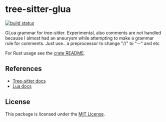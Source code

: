 # tree-sitter-glua

[![build status](https://github.com/Azganoth/tree-sitter-lua/actions/workflows/ci.yml/badge.svg)](https://github.com/Azganoth/tree-sitter-lua/actions/workflows/ci.yml)

GLua grammar for tree-sitter.
Experimental, also comments are not handled because I almost had an aneurysm while attempting to make a grammar rule for comments.
Just use.. a preprocessor to change "//" to "--" and etc

For Rust usage see the [crate README][rust readme].

## References

- [Tree-sitter docs][tree-sitter docs]
- [Lua docs][lua docs]

## License

This package is licensed under the [MIT License][license].

[rust readme]: /bindings/rust/README.md
[tree-sitter docs]: http://tree-sitter.github.io/tree-sitter/
[lua docs]: https://www.lua.org/docs.html
[license]: /LICENSE.txt

